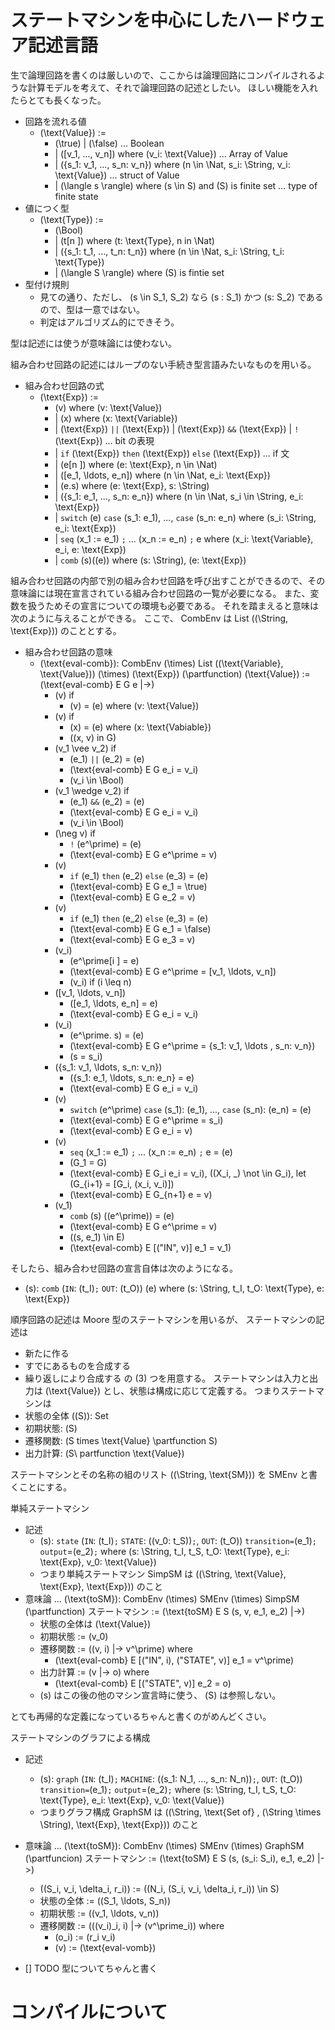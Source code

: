 # ステートマシンを中心にしたハードウェア記述言語
生で論理回路を書くのは厳しいので、ここからは論理回路にコンパイルされるような計算モデルを考えて、それで論理回路の記述としたい。
ほしい機能を入れたらとても長くなった。

- 回路を流れる値
  - \(\text{Value}\) :=
    - \(\true\) | \(\false\) ... Boolean
    - | \([v_1, ..., v_n]\) where \(v_i: \text{Value}\) ... Array of Value
    - | \(\{s_1: v_1, ..., s_n: v_n\}\) where \(n \in \Nat, s_i: \String, v_i: \text{Value}\) ... struct of Value
    - | \(\langle s \rangle\) where \(s \in S\) and \(S\) is finite set ... type of finite state
- 値につく型
  - \(\text{Type}\) :=
    - \(\Bool\)
    - | \(t[n ]\) where \(t: \text{Type}, n in \Nat\)
    - | \(\{s_1: t_1, ..., t_n: t_n\}\) where \(n \in \Nat, s_i: \String, t_i: \text{Type}\)
    - | \(\langle S \rangle\) where \(S\) is fintie set
- 型付け規則
    - 見ての通り、ただし、 \(s \in S_1, S_2\) なら \(s : S_1\) かつ \(s: S_2\) であるので、型は一意ではない。
    - 判定はアルゴリズム的にできそう。

型は記述には使うが意味論には使わない。

組み合わせ回路の記述にはループのない手続き型言語みたいなものを用いる。

- 組み合わせ回路の式
  - \(\text{Exp}\) :=
    - \(v\) where \(v: \text{Value}\)
    - | \(x\) where \(x: \text{Variable}\)
    - | \(\text{Exp}\) `||` \(\text{Exp}\) | \(\text{Exp}\) `&&` \(\text{Exp}\) | `!`\(\text{Exp}\) ... bit の表現
    - | `if` \(\text{Exp}\) `then` \(\text{Exp}\) `else` \(\text{Exp}\) ... if 文
    - | \(e[n ]\) where \(e: \text{Exp}, n \in \Nat\)
    - | \([e_1, \ldots, e_n]\) where \(n \in \Nat, e_i: \text{Exp}\)
    - | \(e.s\) where \(e: \text{Exp}, s: \String\)
    - | \(\{s_1: e_1, ..., s_n: e_n\}\) where \(n \in \Nat, s_i \in \String, e_i: \text{Exp}\)
    - | `switch` \(e\) `case` \(s_1: e_1\), ..., `case` \(s_n: e_n\) where \(s_i: \String, e_i: \text{Exp}\)
    - | `seq` \(x_1 := e_1\) `;` ... \(x_n := e_n\) `;` e where \(x_i: \text{Variable}, e_i, e: \text{Exp}\)
    - | `comb` \(s\)(\(e\)) where \(s: \String\), \(e: \text{Exp}\)

組み合わせ回路の内部で別の組み合わせ回路を呼び出すことができるので、その意味論には現在宣言されている組み合わせ回路の一覧が必要になる。
また、変数を扱うためその宣言についての環境も必要である。
それを踏まえると意味は次のように与えることができる。
ここで、 CombEnv は List \((\String, \text{Exp})\) のこととする。

- 組み合わせ回路の意味
  - \(\text{eval-comb}\): CombEnv \(\times\) List \((\text{Variable}, \text{Value})\) \(\times\) \(\text{Exp}\) \(\partfunction\) \(\text{Value}\) := \(\text{eval-comb} E G e |->\)
    - \(v\) if
      - \(v\) = \(e\) where \(v: \text{Value}\)
    - \(v\) if
      - \(x\) = \(e\) where \(x: \text{Vabiable}\)
      - \((x, v) in G\)
    - \(v_1 \vee v_2\) if
      - \(e_1\) `||` \(e_2\) = \(e\)
      - \(\text{eval-comb} E G e_i = v_i\)
      - \(v_i \in \Bool\)
    - \(v_1 \wedge v_2\) if
      - \(e_1\) `&&` \(e_2\) = \(e\)
      - \(\text{eval-comb} E G e_i = v_i\)
      - \(v_i \in \Bool\)
    - \(\neg v\) if
      - `!` \(e^\prime\) = \(e\)
      - \(\text{eval-comb} E G e^\prime = v\)
    - \(v\)
      - `if` \(e_1\) `then` \(e_2\) `else` \(e_3\) = \(e\)
      - \(\text{eval-comb} E G e_1 = \true\)
      - \(\text{eval-comb} E G e_2 = v\)
    - \(v\)
      - `if` \(e_1\) `then` \(e_2\) `else` \(e_3\) = \(e\)
      - \(\text{eval-comb} E G e_1 = \false\)
      - \(\text{eval-comb} E G e_3 = v)
    - \(v_i\)
      - \(e^\prime[i ] = e\)
      - \(\text{eval-comb} E G e^\prime = [v_1, \ldots, v_n]\)
      - \(v_i\) if \(i \leq n\)
    - \([v_1, \ldots, v_n]\)
      - \([e_1, \ldots, e_n] = e\)
      - \(\text{eval-comb} E G e_i = v_i\)
    - \(v_i\)
      - \(e^\prime. s\) = \(e\)
      - \(\text{eval-comb} E G e^\prime = \{s_1: v_1, \ldots , s_n: v_n\}\)
      - \(s = s_i\)
    - \(\{s_1: v_1, \ldots, s_n: v_n\}\)
      - \(\{s_1: e_1, \ldots, s_n: e_n\} = e\)
      - \(\text{eval-comb} E G e_i = v_i\)
    - \(v\)
      - `switch` \(e^\prime\) `case` \(s_1\): \(e_1\), ..., `case` \(s_n\): \(e_n\) = \(e\)
      - \(\text{eval-comb} E G e^\prime = s_i\)
      - \(\text{eval-comb} E G e_i = v\)
    - \(v\)
      - `seq` \(x_1 := e_1\) `;` ... \(x_n := e_n\) `;` e = \(e\)
      - \(G_1 = G\)
      - \(\text{eval-comb} E G_i e_i = v_i\), \((X_i, \_) \not \in G_i\), let \(G_{i+1} = [G_i, (x_i, v_i)]\)
      - \(\text{eval-comb} E G_{n+1} e = v\)
    - \(v_1\)
      - `comb` \(s\) (\(e^\prime\)) = \(e\)
      - \(\text{eval-comb} E G e^\prime = v\)
      - \((s, e_1) \in E\)
      - \(\text{eval-comb} E [("IN", v)] e_1 = v_1\)

そしたら、組み合わせ回路の宣言自体は次のようになる。
- \(s\): `comb` (`IN`: \(t_I\)`;` `OUT`: \(t_O\)) \(e\) where \(s: \String, t_I, t_O: \text{Type}, e: \text{Exp}\)

順序回路の記述は Moore 型のステートマシンを用いるが、
ステートマシンの記述は
- 新たに作る
- すでにあるものを合成する
- 繰り返しにより合成する
の \(3\) つを用意する。
ステートマシンは入力と出力は \(\text{Value}\) とし、状態は構成に応じて定義する。
つまりステートマシンは
- 状態の全体 (\(S\)): Set
- 初期状態: \(S\)
- 遷移関数: \(S times \text{Value} \partfunction S\)
- 出力計算: \(S\ partfunction \text{Value}\)

ステートマシンとその名称の組のリスト \((\String, \text{SM})\) を SMEnv と書くことにする。

単純ステートマシン
- 記述
  - \(s\): `state` (`IN`: \(t_I\)`;` `STATE`: \((v_0: t_S)\)`;`, `OUT`: \(t_O\)) `transition=`\(e_1\)`;` `output`=\(e_2\)`;` where \(s: \String, t_I, t_S, t_O: \text{Type}, e_i: \text{Exp}, v_0: \text{Value}\)
  - つまり単純ステートマシン SimpSM は \((\String, \text{Value}, \text{Exp}, \text{Exp})\) のこと
- 意味論 ... \(\text{toSM}\): CombEnv \(\times\) SMEnv \(\times\) SimpSM \(\partfunction\) ステートマシン := \(\text{toSM} E S (s, v, e_1, e_2) |->\)
  - 状態の全体は \(\text{Value}\) 
  - 初期状態 := \(v_0\)
  - 遷移関数 := \((v, i) |-> v^\prime\) where
    - \(\text{eval-comb} E [("IN", i), ("STATE", v)] e_1 = v^\prime\)
  - 出力計算 := \(v |-> o\) where
    - \(\text{eval-comb} E [("STATE", v)] e_2 = o\)
  - \(s\) はこの後の他のマシン宣言時に使う、 \(S\) は参照しない。

とても再帰的な定義になっているちゃんと書くのがめんどくさい。

ステートマシンのグラフによる構成
- 記述
  - \(s\): `graph` (`IN`: \(t_I\)`;` `MACHINE`: \((s_1: N_1, ..., s_n: N_n)\)`;`, `OUT`: \(t_O\)) `transition=`\(e_1\)`;` `output`=\(e_2\)`;` where \(s: \String, t_I, t_S, t_O: \text{Type}, e_i: \text{Exp}, v_0: \text{Value}\)
  - つまりグラフ構成 GraphSM は \((\String, \text{Set of} \, (\String \times \String), \text{Exp}, \text{Exp})\) のこと
- 意味論 ... \(\text{toSM}\): CombEnv \(\times\) SMEnv \(\times\) GraphSM \(\partfuncion\) ステートマシン := \(\text{toSM} E S (s, (s_i: S_i), e_1, e_2) |->\)
  - \((S_i, v_i, \delta_i, r_i)\) := \((N_i, (S_i, v_i, \delta_i, r_i)) \in S\)
  - 状態の全体 := \((S_1, \ldots, S_n)\)
  - 初期状態 := \((v_1, \ldots, v_n)\)
  - 遷移関数 := \(((v_i)_i, i) |-> (v^\prime_i)\) where
    - \(o_i\) := \(r_i v_i\)
    - \(v\) := \(\text{eval-vomb}\) 

- [] TODO 型についてちゃんと書く

# コンパイルについて

